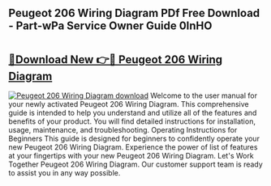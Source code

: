 ## Peugeot 206 Wiring Diagram PDf Free Download - Part-wPa Service Owner Guide 0InHO

# <h2><a href="http://dfkme2.blite.top/?on=Peugeot+206+Wiring+Diagram">🔗Download New 👉🔴 Peugeot 206 Wiring Diagram</a></h2>

[![Peugeot 206 Wiring Diagram download](https://i.imgur.com/lujVjoI.png)](http://dfkme2.blite.top/?on=Peugeot+206+Wiring+Diagram)
Welcome to the user manual for your newly activated Peugeot 206 Wiring Diagram. This comprehensive guide is intended to help you understand and utilize all of the features and benefits of your product. You will find detailed instructions for installation, usage, maintenance, and troubleshooting. Operating Instructions for Beginners This guide is designed for beginners to confidently operate your new Peugeot 206 Wiring Diagram. Experience the power of list of features at your fingertips with your new Peugeot 206 Wiring Diagram. Let's Work Together Peugeot 206 Wiring Diagram. Our customer support team is ready to assist you in any way possible.
